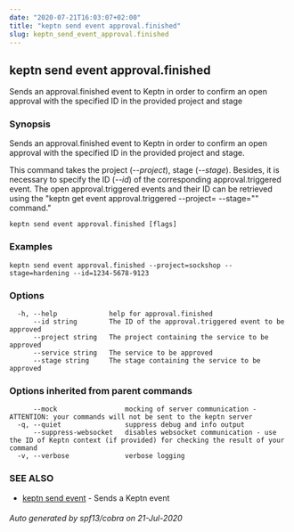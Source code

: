 ```yaml
---
date: "2020-07-21T16:03:07+02:00"
title: "keptn send event approval.finished"
slug: keptn_send_event_approval.finished
---
```

## keptn send event approval.finished

Sends an approval.finished event to Keptn in order to confirm an open approval with the specified ID in the provided project and stage

### Synopsis

Sends an approval.finished event to Keptn in order to confirm an open approval
with the specified ID in the provided project and stage. 

This command takes the project (*--project*), stage (*--stage*). Besides, it is necessary to specify the ID (*--id*) of the corresponding approval.triggered event.
The open approval.triggered events and their ID can be retrieved using the "keptn get event approval.triggered --project=<project> --stage=<stage>"" command."


```
keptn send event approval.finished [flags]
```

### Examples

```
keptn send event approval.finished --project=sockshop --stage=hardening --id=1234-5678-9123
```

### Options

```
  -h, --help             help for approval.finished
      --id string        The ID of the approval.triggered event to be approved
      --project string   The project containing the service to be approved
      --service string   The service to be approved
      --stage string     The stage containing the service to be approved
```

### Options inherited from parent commands

```
      --mock                 mocking of server communication - ATTENTION: your commands will not be sent to the keptn server
  -q, --quiet                suppress debug and info output
      --suppress-websocket   disables websocket communication - use the ID of Keptn context (if provided) for checking the result of your command
  -v, --verbose              verbose logging
```

### SEE ALSO

* [keptn send event](../keptn_send_event/)	 - Sends a Keptn event

###### Auto generated by spf13/cobra on 21-Jul-2020

